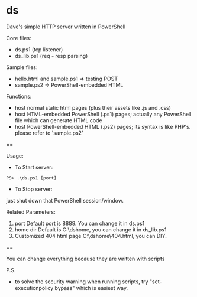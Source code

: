 ds
==

Dave's simple HTTP server written in PowerShell

Core files:
 - ds.ps1 (tcp listener)
 - ds_lib.ps1 (req - resp parsing)

Sample files:
 - hello.html and sample.ps1 => testing POST
 - sample.ps2 => PowerShell-embedded HTML

Functions:
 - host normal static html pages (plus their assets like .js and .css)
 - host HTML-embedded PowerShell (.ps1) pages; actually any PowerShell file which can generate HTML code
 - host PowerShell-embedded HTML (.ps2) pages; its syntax is like PHP's. please refer to 'sample.ps2'

==

Usage:

 - To Start server:

`PS> .\ds.ps1 [port]`

 - To Stop server:

just shut down that PowerShell session/window.


Related Parameters:

1. port
   Default port is 8889. You can change it in ds.ps1
2. home dir
   Default is C:\dshome, you can change it in ds_lib.ps1
3. Customized 404 html page
   C:\dshome\404.html, you can DIY.

==

You can change everything because they are written with scripts

P.S.
 - to solve the security warning when running scripts, try "set-executionpolicy bypass" which is easiest way.
